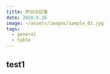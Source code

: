 ```yaml
---
title: 昨日の記事
date: 2020.5.26
image: ~/assets/images/sample_01.jpg
tags:
  - general
  - table
---
```


## test1